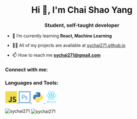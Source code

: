 <h1 align="center">Hi 👋, I'm Chai Shao Yang</h1>
<h3 align="center">Student, self-taught developer</h3>

- 🌱 I’m currently learning **React, Machine Learning**

- 👨‍💻 All of my projects are available at [sychai271.github.io](sychai271.github.io)

- 📫 How to reach me **sychai271@gmail.com**

<h3 align="left">Connect with me:</h3>
<p align="left">
</p>

<h3 align="left">Languages and Tools:</h3>
<p align="left"> <a href="https://developer.mozilla.org/en-US/docs/Web/JavaScript" target="_blank" rel="noreferrer"> <img src="https://raw.githubusercontent.com/devicons/devicon/master/icons/javascript/javascript-original.svg" alt="javascript" width="40" height="40"/> </a> <a href="https://www.photoshop.com/en" target="_blank" rel="noreferrer"> <img src="https://raw.githubusercontent.com/devicons/devicon/master/icons/photoshop/photoshop-line.svg" alt="photoshop" width="40" height="40"/> </a> <a href="https://www.python.org" target="_blank" rel="noreferrer"> <img src="https://raw.githubusercontent.com/devicons/devicon/master/icons/python/python-original.svg" alt="python" width="40" height="40"/> </a> <a href="https://reactjs.org/" target="_blank" rel="noreferrer"> <img src="https://raw.githubusercontent.com/devicons/devicon/master/icons/react/react-original-wordmark.svg" alt="react" width="40" height="40"/> </a> </p>

<p><img align="left" src="https://github-readme-stats.vercel.app/api/top-langs?username=sychai271&show_icons=true&locale=en&layout=compact" alt="sychai271" /></p>

<p>&nbsp;<img align="center" src="https://github-readme-stats.vercel.app/api?username=sychai271&show_icons=true&locale=en" alt="sychai271" /></p>


